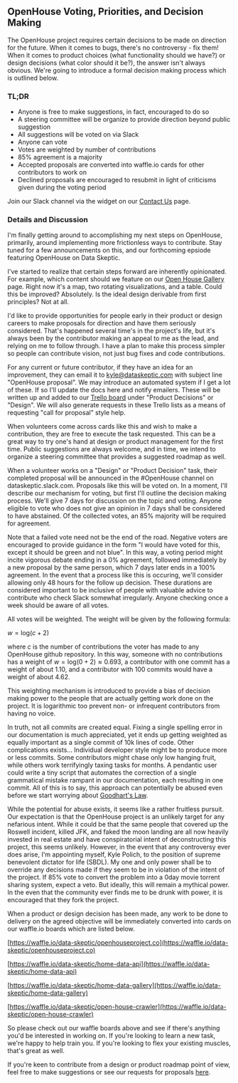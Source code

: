 ## OpenHouse Voting, Priorities, and Decision Making

The OpenHouse project requires certain decisions to be made on direction for the future.  When it comes to bugs, there's no controversy - fix them!  When it comes to product choices (what functionality should we have?) or design decisions (what color should it be?), the answer isn't always obvious.  We're going to introduce a formal decision making process which is outlined below.

### TL;DR

* Anyone is free to make suggestions, in fact, encouraged to do so
* A steering committee will be organize to provide direction beyond public suggestion
* All suggestions will be voted on via Slack
* Anyone can vote
* Votes are weighted by number of contributions
* 85% agreement is a majority
* Accepted proposals are converted into waffle.io cards for other contributors to work on
* Declined proposals are encouraged to resubmit in light of criticisms given during the voting period

Join our Slack channel via the widget on our [Contact Us](https://dataskeptic.com/contact-us) page.

### Details and Discussion

I'm finally getting around to accomplishing my next steps on OpenHouse, primarily, around implementing more frictionless ways to contribute.  Stay tuned for a few announcements on this, and our forthcoming epsiode featuring OpenHouse on Data Skeptic.

I've started to realize that certain steps forward are inherently opinionated.  For example, which content should we feature on our [Open House Gallery](http://gallery.openhouseproject.co/) page.  Right now it's a map, two rotating visualizations, and a table.  Could this be improved?  Absolutely.  Is the ideal design derivable from first principles?  Not at all.

I'd like to provide opportunities for people early in their product or design careers to make proposals for direction and have them seriously considered.  That's happened several time's in the project's life, but it's always been by the contributor making an appeal to me as the lead, and relying on me to follow through.  I have a plan to make this process simpler so people can contribute vision, not just bug fixes and code contributions.

For any current or future contributor, if they have an idea for an improvement, they can email it to kyle@dataskeptic.com with subject line "OpenHouse proposal".  We may introduce an automated system if I get a lot of these.  If so I'll update the docs here and notify emailers.  These will be written up and added to our [Trello board](https://trello.com/b/KsxRcumo/openhouse-roadmap-choices) under "Product Decisions" or "Design".  We will also generate requests in these Trello lists as a means of requesting "call for proposal" style help.

When volunteers come across cards like this and wish to make a contribution, they are free to execute the task requested.  This can be a great way to try one's hand at design or product management for the first time.  Public suggestions are always welcome, and in time, we intend to organize a steering committee that provides a suggested roadmap as well.

When a volunteer works on a "Design" or "Product Decision" task, their completed proposal will be announced in the #OpenHouse channel on dataskeptic.slack.com.  Proposals like this will be voted on.  In a moment, I'll describe our mechanism for voting, but first I'll outline the decision making process.  We'll give 7 days for discussion on the topic and voting.  Anyone eligible to vote who does not give an opinion in 7 days shall be considered to have abstained.  Of the collected votes, an 85% majority will be required for agreement.

Note that a failed vote need not be the end of the road.  Negative voters are encouraged to provide guidance in the form "I would have voted for this, except it should be green and not blue".  In this way, a voting period might incite vigorous debate ending in a 0% agreement, followed immediately by a new proposal by the same person, which 7 days later ends in a 100% agreement.  In the event that a process like this is occuring, we'll consider allowing only 48 hours for the follow up decision.  These durations are considered important to be inclusive of people with valuable advice to contribute who check Slack somewhat irregularly.  Anyone checking once a week should be aware of all votes.

All votes will be weighted.  The weight will be given by the following formula:

$w = \text{log}(c + 2)$

where $c$ is the number of contributions the voter has made to any OpenHouse github repository.  In this way, someone with no contributions has a weight of $w = \text{log}(0+2) \approx 0.693$, a contributor with one commit has a weight of about 1.10, and a contributor with 100 commits would have a weight of about 4.62.

This weighting mechanism is introduced to provide a bias of decision making power to the people that are actually getting work done on the project.  It is logarithmic too prevent non- or infrequent contributors from having no voice.

In truth, not all commits are created equal.  Fixing a single spelling error in our documentation is much appreciated, yet it ends up getting weighted as equally important as a single commit of 10k lines of code.  Other complications exists... Individual developer style might be to produce more or less commits.  Some contributors might chase only low hanging fruit, while others work terrifyingly taxing tasks for months.  A pendantic user could write a tiny script that automates the correction of a single grammatical mistake rampant in our documentation, each resulting in one commit.  All of this is to say, this approach can potentially be abused even before we start worrying about [Goodhart's Law](https://dataskeptic.com/blog/episodes/2016/goodharts-law).

While the potential for abuse exists, it seems like a rather fruitless pursuit.  Our expectation is that the OpenHouse project is an unlikely target for any nefarious intent.  While it could be that the same people that covered up the Roswell incident, killed JFK, and faked the moon landing are all now heavily invested in real estate and have conspiratorial intent of deconstructing this project, this seems unlikely.  However, in the event that any controversy ever does arise, I'm appointing myself, Kyle Polich, to the position of supreme benevolent dictator for life (SBDL).  My one and only power shall be to override any decisions made if they seem to be in violation of the intent of the project.  If 85% vote to convert the problem into a 0day movie torrent sharing system, expect a veto.  But ideally, this will remain a mythical power.  In the even that the community ever finds me to be drunk with power, it is encouraged that they fork the project.

When a product or design decision has been made, any work to be done to delivery on the agreed objective will be immediately converted into cards on our waffle.io boards which are listed below.

[https://waffle.io/data-skeptic/openhouseproject.co](https://waffle.io/data-skeptic/openhouseproject.co)

[https://waffle.io/data-skeptic/home-data-api](https://waffle.io/data-skeptic/home-data-api)

[https://waffle.io/data-skeptic/home-data-gallery](https://waffle.io/data-skeptic/home-data-gallery)

[https://waffle.io/data-skeptic/open-house-crawler](https://waffle.io/data-skeptic/open-house-crawler)

So please check out our waffle boards above and see if there's anything you'd be interested in working on.  If you're looking to learn a new task, we're happy to help train you.  If you're looking to flex your existing muscles, that's great as well.

If you're keen to contribute from a design or product roadmap point of view, feel free to make suggestions or see our requests for proposals [here](https://trello.com/b/KsxRcumo/openhouse-roadmap-choices).
